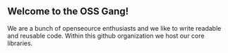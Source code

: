 ## Welcome to the OSS Gang!

We are a bunch of openseource enthusiasts and we like to write readable and reusable code. Within this github organization we host our core libraries.
